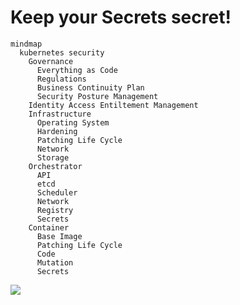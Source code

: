 
# Keep your Secrets secret!

```mermaid
mindmap
  kubernetes security
    Governance
      Everything as Code
      Regulations
      Business Continuity Plan 
      Security Posture Management
    Identity Access Entiltement Management
    Infrastructure 
      Operating System 
      Hardening 
      Patching Life Cycle
      Network
      Storage 
    Orchestrator 
      API
      etcd
      Scheduler 
      Network
      Registry
      Secrets
    Container
      Base Image
      Patching Life Cycle
      Code
      Mutation
      Secrets 
```

[![](https://mermaid.ink/img/pako:eNqNUsFu2zAM_RVBpxXIAnuxnda3rivWAEsbNLchF1ZiEqG2FEhUNzfIv4-2Y69oL9WJenx6JJ94lMpplKWsjdU1HDZWCKMvnuMTeouEQQRU0RtqvrQpIX66F86AVdjfhbhloKG9sTsBQdyw3JB5xF2sgIyzYYC-x2AshpZnydjIwmJVgRUDYX0uJ1YuUPQolmBhhzVa6ikLzWFLuFaqFbrlW0Ud4SPXbj0E8lF1UkONhwN6bosbXjeBn46JO_Cs3iYGZAWkutF-mS2Km0ZV43T3SH-cfx4bJ-e5-Pnlg1d75MrA6Ch2vVoMIZLS40um6ljhf-I7afbRsFbzxiOPdPa0NRLYUz9aDAHFouZePjHE2-9aRuo-610Z7mpA5ETW6Gswmjfm2KIbSXs2fCNLDjVwz3JjT8yDSG7dWCVLth8nMh40EP4wsPNQy3ILVWD0AFaWR_lXll_zaXH5bZ6k82KWFnl-VUxkI8ssmU-zokhneZJkl2mWnSby1TlWSKdJf9KrfJbns3mn9rvL9SVRG3Z_2e93t-anfwFS6JM?type=png)](https://mermaid.live/edit#pako:eNqNUsFu2zAM_RVBpxXIAnuxnda3rivWAEsbNLchF1ZiEqG2FEhUNzfIv4-2Y69oL9WJenx6JJ94lMpplKWsjdU1HDZWCKMvnuMTeouEQQRU0RtqvrQpIX66F86AVdjfhbhloKG9sTsBQdyw3JB5xF2sgIyzYYC-x2AshpZnydjIwmJVgRUDYX0uJ1YuUPQolmBhhzVa6ikLzWFLuFaqFbrlW0Ud4SPXbj0E8lF1UkONhwN6bosbXjeBn46JO_Cs3iYGZAWkutF-mS2Km0ZV43T3SH-cfx4bJ-e5-Pnlg1d75MrA6Ch2vVoMIZLS40um6ljhf-I7afbRsFbzxiOPdPa0NRLYUz9aDAHFouZePjHE2-9aRuo-610Z7mpA5ETW6Gswmjfm2KIbSXs2fCNLDjVwz3JjT8yDSG7dWCVLth8nMh40EP4wsPNQy3ILVWD0AFaWR_lXll_zaXH5bZ6k82KWFnl-VUxkI8ssmU-zokhneZJkl2mWnSby1TlWSKdJf9KrfJbns3mn9rvL9SVRG3Z_2e93t-anfwFS6JM)

<!-- mindmap
  root((kubernetes security))
    Core
      Operating System 
      Hardening 
      Patching Life Cycle
    Infrastructure
      Identity, Access, Entiltement Management
      Security Posture Management
      Network Security Zone
      Data Classification
    Business Continuity Plan 
    Container Registry
    Control Plane
      API 
        Authentication
        Segmentations
      etcd 
        Authenthication
        Encryption
      Network
        Ingress
        Egress 
        Policies
        Segmentations
    Worker -->